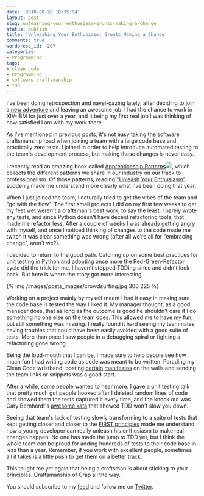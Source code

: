 ```yaml
---
date: '2010-08-20 18:35:04'
layout: post
slug: unleashing-your-enthusiasm-grunts-making-a-change
status: publish
title: 'Unleashing Your Enthusiasm: Grunts Making a Change'
comments: true
wordpress_id: '207'
categories:
- Programming
tags:
- clean code
- Programming
- software craftsmanship
- tdd
---
```


I've been doing retrospection and navel-gazing lately, after deciding to join a [new adventure](http://crowdspot.com/) and leaving an awesome job. I had the chance to work in XIV-IBM for just over a year, and it being my first real job I was thinking of how satisfied I am with my work there.

As I've mentioned in previous posts, it's not easy taking the software craftsmanship road when joining a team with a large code base and practically zero tests. I joined in order to help introduce automated testing to the team's development process, but making these changes is never easy.

I recently read an amazing book called [Apprenticeship Patterns](http://www.amazon.com/gp/product/0596518382?ie=UTF8&tag=thcodu02-20&linkCode=as2&camp=1789&creative=9325&creativeASIN=0596518382)![](http://www.assoc-amazon.com/e/ir?t=thcodu02-20&l=as2&o=1&a=0596518382), which collects the different patterns we share in our industry on our track to professionalism. Of those patterns, reading ["Unleash Your Enthusiasm"](http://bit.ly/bSaaTF) suddenly made me understand more clearly what I've been doing that year.

When I just joined the team, I naturally tried to get the vibes of the team and "go with the flow". The first small projects I did on my first few weeks to get my feet wet weren't a craftsman's best work, to say the least. I barely wrote any tests, and since Python doesn't have decent refactoring tools, that made me refactor less. After a couple of weeks I was already getting angry with myself, and once I noticed thinking of changes to the code made me twitch it was clear something was wrong (after all we're all for "embracing change", aren't we?).

I decided to return to the good path. Catching up on some best practices for unit testing in Python and adopting once more the Red-Green-Refactor cycle did the trick for me. I haven't stopped TDDing since and didn't look back. But here is where the story got more interesting.

{% img /images/posts_images/crowdsurfing.jpg 300 225 %}

Working on a project mainly by myself meant I had it easy in making sure the code base is tested the way I liked it. My manager thought, as a good manager does, that as long as the outcome is good he shouldn't care if I do something no one else on the team does. This allowed me to have my fun, but still something was missing. I really found it hard seeing my teammates having troubles that could have been easily avoided with a good suite of tests. More than once I saw people in a debugging spiral or fighting a refactoring gone wrong.

Being the loud-mouth that I can be, I made sure to help people see how much fun I had writing code as code was meant to be written. Parading my Clean Code wristband, posting [certain](http://agilemanifesto.org/) [manifestos](http://manifesto.softwarecraftsmanship.org/) on the walls and sending the team links or snippets was a good start.

After a while, some people wanted to hear more. I gave a unit testing talk that pretty much got people hooked after I deleted random lines of code and showed them the tests captured it every time, and the knock out was Gary Bernhardt's [awesome kata](http://bit.ly/9QyUAj) that showed TDD won't slow you down.

Seeing that team's lack of testing slowly transforming to a suite of tests that kept getting closer and closer to the [FIRST principles](http://bit.ly/dgDfnr) made me understand how a young developer can really unleash his enthusiasm to make real changes happen. No one has made the jump to TDD yet, but I think the whole team can be proud for adding hundreds of tests to their code base in less than a year. Remember, if you work with excellent people, sometimes [all it takes is a little push](http://www.codelord.net/2009/04/04/sometimes-all-it-takes-is-a-little-push/) to get them on a better track.

This taught me yet again that being a craftsman is about sticking to your principles. Craftsmanship of Crap all the way.

You should subscribe to my [feed](http://feeds.feedburner.com/TheCodeDump) and follow me on [Twitter](http://twitter.com/avivby).

